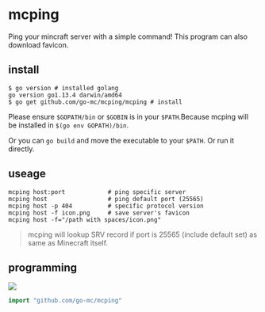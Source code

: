 # mcping

Ping your mincraft server with a simple command! This program can also download favicon.

## install

```shell
$ go version # installed golang
go version go1.13.4 darwin/amd64
$ go get github.com/go-mc/mcping/mcping # install
```

Please ensure `$GOPATH/bin` or `$GOBIN` is in your `$PATH`.Because mcping will be installed in `$(go env GOPATH)/bin`.

Or you can `go build` and move the executable to your `$PATH`. Or run it directly.

## useage

```shell
mcping host:port			# ping specific server
mcping host					# ping default port (25565)
mcping host -p 404	        # specific protocol version
mcping host -f icon.png		# save server's favicon
mcping host -f="/path with spaces/icon.png"
```

> mcping will lookup SRV record if port is 25565 (include default set) as same as Minecraft itself.

## programming

[![](https://img.shields.io/badge/godoc-reference-blue.svg)](https://pkg.go.dev/github.com/go-mc/mcping?tab=doc)

```go
import "github.com/go-mc/mcping"
```

